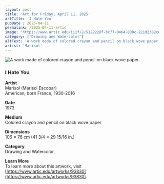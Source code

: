 ```yaml
---
layout: post
title: 'Art for Friday, April 11, 2025'
artTitle: 'I Hate You'
pubDate : 2025-04-11
permalink: /2025-04-11-artic
image: 'https://www.artic.edu/iiif/2/5122228f-bc77-0464-808c-221d2382c8c9/full/1686,/0/default.jpg'
category: ['Drawing and Watercolor']
altText: 'A work made of colored crayon and pencil on black wove paper.'
artist: 'Marisol'
---
```

 
<img src='https://www.artic.edu/iiif/2/5122228f-bc77-0464-808c-221d2382c8c9/full/1686,/0/default.jpg' alt='A work made of colored crayon and pencil on black wove paper.' style='border-radius=5px'> 
 
### I Hate You
 
**Artist**<br>
Marisol (Marisol Escobar)<br>American, born France, 1930-2016
 
**Date**<br>
1973
 
**Medium**<br>
Colored crayon and pencil on black wove paper
 
**Dimensions**<br>
106 × 76 cm (41 3/4 × 29 15/16 in.)
 
**Category**<br>
Drawing and Watercolor
 
**Learn More**<br>
To learn more about this artwork, visit [https://www.artic.edu/artworks/93830](https://www.artic.edu/artworks/93830).